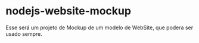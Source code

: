 # nodejs-website-mockup
Esse será um projeto de Mockup de um modelo de WebSite, que podera ser usado sempre.
